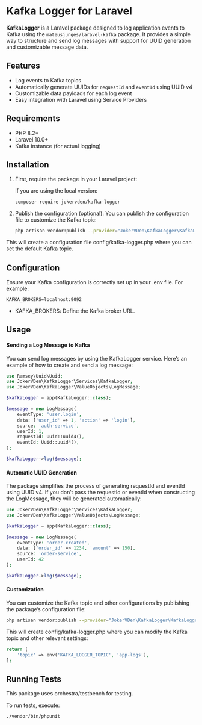 # Kafka Logger for Laravel

**KafkaLogger** is a Laravel package designed to log application events to Kafka using the `mateusjunges/laravel-kafka`
package. It provides a simple way to structure and send log messages with support for UUID generation and customizable
message data.

## Features

- Log events to Kafka topics
- Automatically generate UUIDs for `requestId` and `eventId` using UUID v4
- Customizable data payloads for each log event
- Easy integration with Laravel using Service Providers

## Requirements

- PHP 8.2+
- Laravel 10.0+
- Kafka instance (for actual logging)

## Installation

1. First, require the package in your Laravel project:

   If you are using the local version:

   ```bash
   composer require jokervden/kafka-logger
   ```
2. Publish the configuration (optional):
   You can publish the configuration file to customize the Kafka topic:
   ```bash
   php artisan vendor:publish --provider="JokerVDen\KafkaLogger\KafkaLoggerServiceProvider"
   ```

This will create a configuration file config/kafka-logger.php where you can set the default Kafka topic.

## Configuration

Ensure your Kafka configuration is correctly set up in your .env file. For example:

```env
KAFKA_BROKERS=localhost:9092
```

- KAFKA_BROKERS: Define the Kafka broker URL.

## Usage

#### Sending a Log Message to Kafka

You can send log messages by using the KafkaLogger service. Here’s an example of how to create and send a log message:

```php
use Ramsey\Uuid\Uuid;
use JokerVDen\KafkaLogger\Services\KafkaLogger;
use JokerVDen\KafkaLogger\ValueObjects\LogMessage;

$kafkaLogger = app(KafkaLogger::class);

$message = new LogMessage(
    eventType: 'user.login',
    data: ['user_id' => 1, 'action' => 'login'],
    source: 'auth-service',
    userId: 1,
    requestId: Uuid::uuid4(),
    eventId: Uuid::uuid4(),
);

$kafkaLogger->log($message);
```

#### Automatic UUID Generation

The package simplifies the process of generating requestId and eventId using UUID v4. If you don’t pass the requestId or
eventId when constructing the LogMessage, they will be generated automatically:

```php
use JokerVDen\KafkaLogger\Services\KafkaLogger;
use JokerVDen\KafkaLogger\ValueObjects\LogMessage;

$kafkaLogger = app(KafkaLogger::class);

$message = new LogMessage(
    eventType: 'order.created',
    data: ['order_id' => 1234, 'amount' => 150],
    source: 'order-service',
    userId: 42
);

$kafkaLogger->log($message);
```

#### Customization

You can customize the Kafka topic and other configurations by publishing the package’s configuration file:

```bash
php artisan vendor:publish --provider="JokerVDen\KafkaLogger\KafkaLoggerServiceProvider"
```

This will create config/kafka-logger.php where you can modify the Kafka topic and other relevant settings:

```php
return [
    'topic' => env('KAFKA_LOGGER_TOPIC', 'app-logs'),
];
```

## Running Tests

This package uses orchestra/testbench for testing.

To run tests, execute:

```bash
./vendor/bin/phpunit
```
